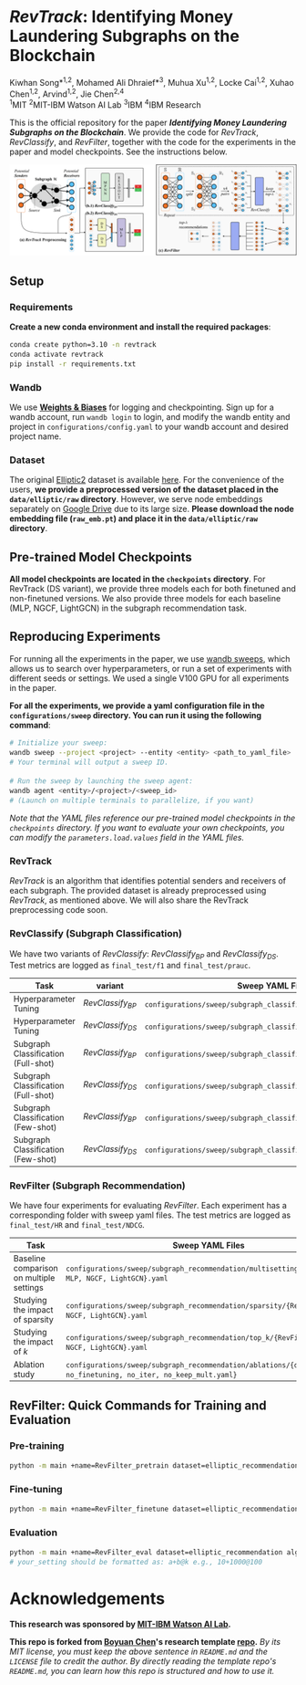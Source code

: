 # *RevTrack*: Identifying Money Laundering Subgraphs on the Blockchain

<!-- #### [[Paper]](https://arxiv.org/) -->

Kiwhan Song\*<sup>1,2</sup>, Mohamed Ali Dhraief\*<sup>3</sup>, Muhua Xu<sup>1,2</sup>, Locke Cai<sup>1,2</sup>, Xuhao Chen<sup>1,2</sup>, Arvind<sup>1,2</sup>, Jie Chen<sup>2,4</sup> <br/>
<sup>1</sup>MIT <sup>2</sup>MIT-IBM Watson AI Lab <sup>3</sup>IBM <sup>4</sup>IBM Research <br/>

<!-- This is the official repository for the paper [**_Identifying Money Laundering Subgraphs on the Blockchain_**](https://arxiv.org/). -->
This is the official repository for the paper **_Identifying Money Laundering Subgraphs on the Blockchain_**. We provide the code for *RevTrack*, *RevClassify*, and *RevFilter*, together with the code for the experiments in the paper and model checkpoints. See the instructions below.

![plot](figures/RevTrack.png)

<!-- ```
Citation coming soon.
``` -->

## Setup

### Requirements

**Create a new conda environment and install the required packages**:
```bash
conda create python=3.10 -n revtrack
conda activate revtrack
pip install -r requirements.txt
```

### Wandb
We use **[Weights & Biases](https://wandb.ai/site)** for logging and checkpointing. Sign up for a wandb account, run `wandb login` to login, and modify the wandb entity and project in `configurations/config.yaml` to your wandb account and desired project name.

### Dataset

The original [Elliptic2](https://arxiv.org/abs/2404.19109) dataset is available [here](https://www.kaggle.com/datasets/ellipticco/elliptic2-data-set). For the convenience of the users, **we provide a preprocessed version of the dataset placed in the `data/elliptic/raw` directory**. However, we serve node embeddings separately on [Google Drive](https://drive.google.com/file/d/1UBLRxiEg0SK_sWoOWe-55nLOniV9I4HX/view?usp=sharing) due to its large size. **Please download the node embedding file (`raw_emb.pt`) and place it in the `data/elliptic/raw` directory**.


## Pre-trained Model Checkpoints

**All model checkpoints are located in the `checkpoints` directory**. For RevTrack (DS variant), we provide three models each for both finetuned and non-finetuned versions. We also provide three models for each baseline (MLP, NGCF, LightGCN) in the subgraph recommendation task.

## Reproducing Experiments
For running all the experiments in the paper, we use [wandb sweeps](https://docs.wandb.ai/guides/sweeps/), which allows us to search over hyperparameters, or run a set of experiments with different seeds or settings. We used a single V100 GPU for all experiments in the paper.

**For all the experiments, we provide a yaml configuration file in the `configurations/sweep` directory. You can run it using the following command**:
```bash
# Initialize your sweep:
wandb sweep --project <project> --entity <entity> <path_to_yaml_file>
# Your terminal will output a sweep ID.

# Run the sweep by launching the sweep agent:
wandb agent <entity>/<project>/<sweep_id>
# (Launch on multiple terminals to parallelize, if you want)
```

_Note that the YAML files reference our pre-trained model checkpoints in the `checkpoints` directory. If you want to evaluate your own checkpoints, you can modify the `parameters.load.values` field in the YAML files._

### RevTrack
*RevTrack* is an algorithm that identifies potential senders and receivers of each subgraph. The provided dataset is already preprocessed using *RevTrack*, as mentioned above. We will also share the RevTrack preprocessing code soon.

### RevClassify (Subgraph Classification)
We have two variants of *RevClassify*: *RevClassify<sub>BP</sub>* and *RevClassify<sub>DS</sub>*. Test metrics are logged as `final_test/f1` and `final_test/prauc`.

| Task | variant | Sweep YAML File |
|------------|-------------|-------------|
| Hyperparameter Tuning | *RevClassify<sub>BP</sub>* | `configurations/sweep/subgraph_classification/tuning/BP.yaml` |
| Hyperparameter Tuning | *RevClassify<sub>DS</sub>* | `configurations/sweep/subgraph_classification/tuning/DS.yaml` |
| Subgraph Classification (Full-shot)| *RevClassify<sub>BP</sub>* | `configurations/sweep/subgraph_classification/full_shot/BP.yaml` |
| Subgraph Classification (Full-shot) | *RevClassify<sub>DS</sub>* | `configurations/sweep/subgraph_classification/full_shot/DS.yaml` |
| Subgraph Classification (Few-shot)| *RevClassify<sub>BP</sub>* | `configurations/sweep/subgraph_classification/few_shot/BP.yaml` |
| Subgraph Classification (Few-shot) | *RevClassify<sub>DS</sub>* | `configurations/sweep/subgraph_classification/few_shot/DS.yaml` |

### RevFilter (Subgraph Recommendation)
We have four experiments for evaluating *RevFilter*. Each experiment has a corresponding folder with sweep yaml files. The test metrics are logged as `final_test/HR` and `final_test/NDCG`.

| Task | Sweep YAML Files |
|------------|--------------|
| Baseline comparison on multiple settings |`configurations/sweep/subgraph_recommendation/multisettings/{RevFilter, MLP, NGCF, LightGCN}.yaml` |
| Studying the impact of sparsity | `configurations/sweep/subgraph_recommendation/sparsity/{RevFilter, MLP, NGCF, LightGCN}.yaml` |
| Studying the impact of $k$| `configurations/sweep/subgraph_recommendation/top_k/{RevFilter, MLP, NGCF, LightGCN}.yaml` |
| Ablation study | `configurations/sweep/subgraph_recommendation/ablations/{default, no_finetuning, no_iter, no_keep_mult.yaml}` |

## RevFilter: Quick Commands for Training and Evaluation
### Pre-training
```bash
python -m main +name=RevFilter_pretrain dataset=elliptic_recommendation algorithm=iterative_filtering experiment=exp_edge_recommendation 'experiment.tasks=[training]' experiment.validation.test_during_training=False
```

### Fine-tuning
```bash
python -m main +name=RevFilter_finetune dataset=elliptic_recommendation algorithm=iterative_filtering experiment=exp_edge_recommendation 'experiment.tasks=[training]' experiment.training.early_stopping.enabled=False experiment.validation.test_during_training=False experiment.training.max_epochs=300 dataset.augment.enabled=True seed=0 load=<your_pretrained_wandb_id or checkpoints/RevTrack/0.ckpt>
```

### Evaluation
```bash
python -m main +name=RevFilter_eval dataset=elliptic_recommendation algorithm=iterative_filtering experiment=exp_edge_recommendation 'experiment.tasks=[test]' experiment.test.batch_size=16 seed=0 load=<your_finetuned_wandb_id or checkpoints/RevTrack/0_tuned.ckpt> +shortcut=<your_setting>
# your_setting should be formatted as: a+b@k e.g., 10+1000@100
```

# Acknowledgements
**This research was sponsored by [MIT-IBM Watson AI Lab](https://mitibmwatsonailab.mit.edu/).**

**This repo is forked from [Boyuan Chen](https://boyuan.space/)'s research template [repo](https://github.com/buoyancy99/research-template).** _By its MIT license, you must keep the above sentence in `README.md` and the `LICENSE` file to credit the author. By directly reading the template repo's `README.md`, you can learn how this repo is structured and how to use it._

